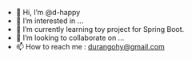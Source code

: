 - 👋 Hi, I’m @d-happy
- 👀 I’m interested in ...
- 🌱 I’m currently learning toy project for Spring Boot.
- 💞️ I’m looking to collaborate on ...
- 📫 How to reach me : durangohy@gmail.com

<!---
d-happy/d-happy is a ✨ special ✨ repository because its `README.md` (this file) appears on your GitHub profile.
You can click the Preview link to take a look at your changes.
--->
